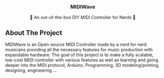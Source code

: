 <div id="top"></div>
<!-- PROJECT LOGO -->
<div align="center">
<h3>MIDIWave</h3>
<p>🎹 An out-of-the-box DIY MIDI Controller for Nerds 🎵</p>
</div>

## About The Project
MIDIWave is an Open-source MIDI Controller made by a nerd for nerd musicians providing all the necessary features for music production with expandable hardware.
The goal of this project is to make a fully scalable, low-cost MIDI controller with various features as well as learning and going deeper into the MIDI protocol, Arduino, Programming, 3D modeling/printing, designing, engineering ...
